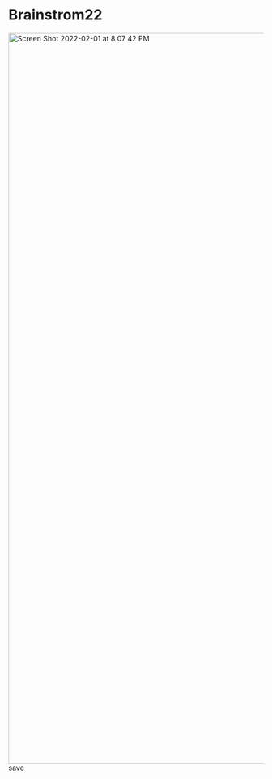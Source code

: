 # Brainstrom22
<img width="1440" alt="Screen Shot 2022-02-01 at 8 07 42 PM" src="https://user-images.githubusercontent.com/98858811/152077405-a27348d9-de0f-4389-a877-83ca038ee047.png">
save
